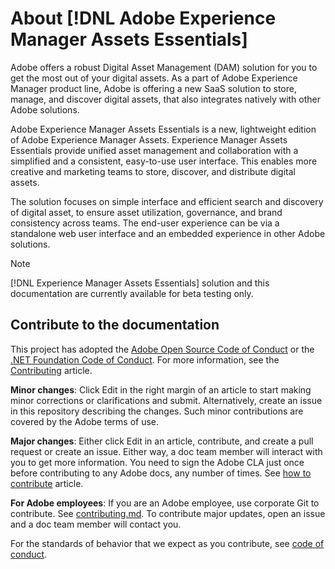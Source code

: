# About [!DNL Adobe Experience Manager Assets Essentials]

Adobe offers a robust Digital Asset Management (DAM) solution for you to get the most out of your digital assets. As a part of Adobe Experience Manager product line, Adobe is offering a new SaaS solution to store, manage, and discover digital assets, that also integrates natively with other Adobe solutions. 

Adobe Experience Manager Assets Essentials is a new, lightweight edition of Adobe Experience Manager Assets. Experience Manager Assets Essentials provide unified asset management and collaboration with a simplified and a consistent, easy-to-use user interface. This enables more creative and marketing teams to store, discover, and distribute digital assets.

The solution focuses on simple interface and efficient search and discovery of digital asset, to ensure asset utilization, governance, and brand consistency across teams. The end-user experience can be via a standalone web user interface and an embedded experience in other Adobe solutions.

> [!NOTE]
>
> [!DNL Experience Manager Assets Essentials] solution and this documentation are currently available for beta testing only.

## Contribute to the documentation

This project has adopted the [Adobe Open Source Code of Conduct](code-of-conduct.md) or the [.NET Foundation Code of Conduct](https://dotnetfoundation.org/code-of-conduct). For more information, see the [Contributing](contributing.md) article.

**Minor changes**: Click Edit in the right margin of an article to start making minor corrections or clarifications and submit. Alternatively, create an issue in this repository describing the changes. Such minor contributions are covered by the Adobe terms of use.

**Major changes**: Either click Edit in an article, contribute, and create a pull request or create an issue. Either way, a doc team member will interact with you to get more information. You need to sign the Adobe CLA just once before contributing to any Adobe docs, any number of times. See [how to contribute](contributing.md) article.

**For Adobe employees**: If you are an Adobe employee, use corporate Git to contribute. See [contributing.md](contributing.md). To contribute major updates, open an issue and a doc team member will contact you.

For the standards of behavior that we expect as you contribute, see [code of conduct](code-of-conduct.md).
